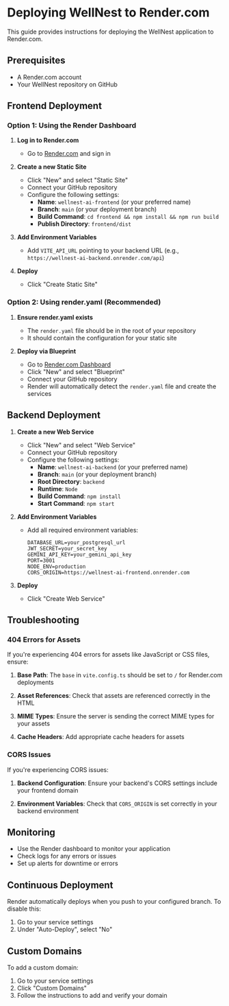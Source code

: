 # Deploying WellNest to Render.com

This guide provides instructions for deploying the WellNest application to Render.com.

## Prerequisites

- A Render.com account
- Your WellNest repository on GitHub

## Frontend Deployment

### Option 1: Using the Render Dashboard

1. **Log in to Render.com**
   - Go to [Render.com](https://render.com) and sign in

2. **Create a new Static Site**
   - Click "New" and select "Static Site"
   - Connect your GitHub repository
   - Configure the following settings:
     - **Name**: `wellnest-ai-frontend` (or your preferred name)
     - **Branch**: `main` (or your deployment branch)
     - **Build Command**: `cd frontend && npm install && npm run build`
     - **Publish Directory**: `frontend/dist`

3. **Add Environment Variables**
   - Add `VITE_API_URL` pointing to your backend URL (e.g., `https://wellnest-ai-backend.onrender.com/api`)

4. **Deploy**
   - Click "Create Static Site"

### Option 2: Using render.yaml (Recommended)

1. **Ensure render.yaml exists**
   - The `render.yaml` file should be in the root of your repository
   - It should contain the configuration for your static site

2. **Deploy via Blueprint**
   - Go to [Render.com Dashboard](https://dashboard.render.com/)
   - Click "New" and select "Blueprint"
   - Connect your GitHub repository
   - Render will automatically detect the `render.yaml` file and create the services

## Backend Deployment

1. **Create a new Web Service**
   - Click "New" and select "Web Service"
   - Connect your GitHub repository
   - Configure the following settings:
     - **Name**: `wellnest-ai-backend` (or your preferred name)
     - **Branch**: `main` (or your deployment branch)
     - **Root Directory**: `backend`
     - **Runtime**: `Node`
     - **Build Command**: `npm install`
     - **Start Command**: `npm start`

2. **Add Environment Variables**
   - Add all required environment variables:
     ```
     DATABASE_URL=your_postgresql_url
     JWT_SECRET=your_secret_key
     GEMINI_API_KEY=your_gemini_api_key
     PORT=3001
     NODE_ENV=production
     CORS_ORIGIN=https://wellnest-ai-frontend.onrender.com
     ```

3. **Deploy**
   - Click "Create Web Service"

## Troubleshooting

### 404 Errors for Assets

If you're experiencing 404 errors for assets like JavaScript or CSS files, ensure:

1. **Base Path**: The `base` in `vite.config.ts` should be set to `/` for Render.com deployments

2. **Asset References**: Check that assets are referenced correctly in the HTML

3. **MIME Types**: Ensure the server is sending the correct MIME types for your assets

4. **Cache Headers**: Add appropriate cache headers for assets

### CORS Issues

If you're experiencing CORS issues:

1. **Backend Configuration**: Ensure your backend's CORS settings include your frontend domain

2. **Environment Variables**: Check that `CORS_ORIGIN` is set correctly in your backend environment

## Monitoring

- Use the Render dashboard to monitor your application
- Check logs for any errors or issues
- Set up alerts for downtime or errors

## Continuous Deployment

Render automatically deploys when you push to your configured branch. To disable this:

1. Go to your service settings
2. Under "Auto-Deploy", select "No"

## Custom Domains

To add a custom domain:

1. Go to your service settings
2. Click "Custom Domains"
3. Follow the instructions to add and verify your domain